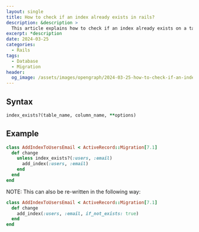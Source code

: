 ```yaml
---
layout: single
title: How to check if an index already exists in rails?
description: &description >
  This article explains how to check if an index already exists on a table in rails.
excerpt: *description
date: 2024-03-25
categories:
  - Rails
tags:
  - Database
  - Migration
header:
  og_image: /assets/images/opengraph/2024-03-25-how-to-check-if-an-index-already-exists-in-rails.png
---
```


## Syntax

```ruby
index_exists?(table_name, column_name, **options)
```

## Example

```ruby
class AddIndexToUsersEmail < ActiveRecord::Migration[7.1]
  def change
    unless index_exists?(:users, :email)
      add_index(:users, :email)
    end
  end
end
```

NOTE: This can also be re-written in the following way:

```ruby
class AddIndexToUsersEmail < ActiveRecord::Migration[7.1]
  def change
    add_index(:users, :email, if_not_exists: true)
  end
end
```
